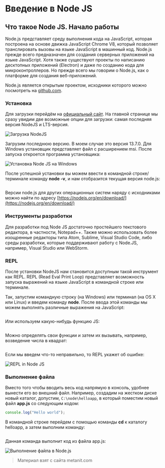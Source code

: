 # Введение в Node JS

## Что такое Node JS. Начало работы

Node.js представляет среду выполнения кода на JavaScript, которая построена на основе движка  JavaScript Chrome V8, который позволяет транслировать вызовы на языке JavaScript в машинный код. Node.js прежде всего предназначен для создания серверных приложений на языке JavaScript. Хотя также существуют проекты по написанию десктопных приложений (Electron) и даже по созданию кода для микроконтроллеров. Но прежде всего мы говорим о Node.js, как о платформе для создания веб-приложений.

Node.js является открытым проектом, исходники которого можно посмотреть на [github.com](https://github.com/nodejs).

### Установка

Для загрузки перейдём на [официальный сайт](https://nodejs.org/en/). На главной странице мы сразу увидим две возможные опции для загрузки: самая последняя версия NodeJS и LTS-версия.

![Загрузка NodeJS](https://metanit.com/web/nodejs/./pics/1.1.png)

Загрузим последнюю версию. В моем случае это версия 13.7.0. Для Windows установщик представляет файл с расширением msi. После запуска откроется программа установщика:

![Установка Node JS на Windows](https://metanit.com/web/nodejs/./pics/1.2.png)

После успешной установки вы можем ввести в командной строке/терминале команду **node -v**, и нам отобразится текущая версия node.js:

```

```

Версии node.js для других операционных систем наряду с исходниками можно найти по адресу [https://nodejs.org/en/download/](https://nodejs.org/en/download/)

### Инструменты разработки

Для разработки под Node JS достаточно простейшего текстового редактора, в частности, Notepad++. Также можно использовать более изощренные редакторы типа Atom, Sublime, Visual Studio Code, либо среды разработки, которые поддерживают работу с Node.JS, например, Visual Studio или WebStorm.

### REPL

После установки NodeJS нам становится доступным такой инструмент как REPL. REPL (Read Eval Print Loop) представляет возможность запуска выражений на языке JavaScript в командной строке или терминале.

Так, запустим командную строку (на Windows) или терминал (на OS X или Linux) и введем команду **node**. После ввода этой команды мы можем выполнять различные выражения на JavaScript:

```

```

Или используем какую-нибудь функцию JS:

```

```

Можно определять свои функции и затем их вызывать, например, возведение числа в квадрат:

```

```

Если мы введем что-то неправильно, то REPL укажет об ошибке:

![REPL in Node JS](https://metanit.com/web/nodejs/./pics/1.5.png)

### Выполнение файла

Вместо того чтобы вводить весь код напрямую в консоль, удобнее вынести его во внешний файл. Например, создадим на жестком диске новый каталог, допустим, `C:\node\helloapp`, в который поместим новый файл **app.js** со следующим кодом:

```js
console.log("Hello world");
```

В командной строке перейдем с помощью команды **cd** к каталогу helloapp, а затем выполним команду:

```

```

Данная команда выполнит код из файла app.js:

![Выполнение файла в Node.js](https://metanit.com/web/nodejs/./pics/1.6.png)


> Материал взят с сайта metanit.com